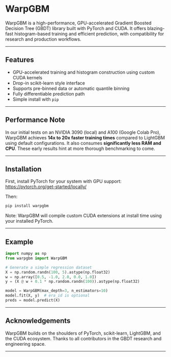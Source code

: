 # WarpGBM

WarpGBM is a high-performance, GPU-accelerated Gradient Boosted Decision Tree (GBDT) library built with PyTorch and CUDA. It offers blazing-fast histogram-based training and efficient prediction, with compatibility for research and production workflows.

---

## Features

- GPU-accelerated training and histogram construction using custom CUDA kernels
- Drop-in scikit-learn style interface
- Supports pre-binned data or automatic quantile binning
- Fully differentiable prediction path
- Simple install with `pip`

---

## Performance Note

In our initial tests on an NVIDIA 3090 (local) and A100 (Google Colab Pro), WarpGBM achieves **14x to 20x faster training times** compared to LightGBM using default configurations. It also consumes **significantly less RAM and CPU**. These early results hint at more thorough benchmarking to come.

---

## Installation

First, install PyTorch for your system with GPU support:  
https://pytorch.org/get-started/locally/

Then:

```bash
pip install warpgbm
```

Note: WarpGBM will compile custom CUDA extensions at install time using your installed PyTorch.

---

## Example

```python
import numpy as np
from warpgbm import WarpGBM

# Generate a simple regression dataset
X = np.random.randn(100, 5).astype(np.float32)
w = np.array([0.5, -1.0, 2.0, 0.0, 1.0])
y = (X @ w + 0.1 * np.random.randn(100)).astype(np.float32)

model = WarpGBM(max_depth=3, n_estimators=10)
model.fit(X, y)  # era_id is optional
preds = model.predict(X)
```

---

## Acknowledgements

WarpGBM builds on the shoulders of PyTorch, scikit-learn, LightGBM, and the CUDA ecosystem. Thanks to all contributors in the GBDT research and engineering space.

---
